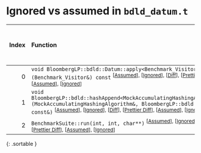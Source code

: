 # Ignored vs assumed in `bdld_datum.t`

<script src="../sorttable.js"></script>

|   Index | Function                                                                                                                                                                                                                                                                                                                                |   Difference in number of lines |   Function size difference in bytes | Number of lines in assumed build   | Number of bytes in assumed build   | Number of lines in ignored build   | Number of bytes in ignored build   |
|--------:|:----------------------------------------------------------------------------------------------------------------------------------------------------------------------------------------------------------------------------------------------------------------------------------------------------------------------------------------|--------------------------------:|------------------------------------:|:-----------------------------------|:-----------------------------------|:-----------------------------------|:-----------------------------------|
|       0 | `void BloombergLP::bdld::Datum::apply<Benchmark_Visitor>(Benchmark_Visitor&) const` <sup>\[[Assumed](0-assume)\], \[[Ignored](0-none)\], \[[Diff](0.diff.html)\], \[[Prettier Diff](0-diff.html)\], \[[Assumed](0-assume-decompiled.txt)\], \[[Ignored](0-none-decompiled.txt)\]                                                        |                              -1 |                                   0 | 135                                | 592                                | 136                                | 592                                |
|       1 | `void BloombergLP::bdld::hashAppend<MockAccumulatingHashingAlgorithm>(MockAccumulatingHashingAlgorithm&, BloombergLP::bdld::Datum const&)` <sup>\[[Assumed](1-assume)\], \[[Ignored](1-none)\], \[[Diff](1.diff.html)\], \[[Prettier Diff](1-diff.html)\], \[[Assumed](1-assume-decompiled.txt)\], \[[Ignored](1-none-decompiled.txt)\] |                             -29 |                                -112 | 382                                | 1,680                              | 411                                | 1,792                              |
|       2 | `BenchmarkSuite::run(int, int, char**)` <sup>\[[Assumed](2-assume)\], \[[Ignored](2-none)\], \[[Diff](2.diff.html)\], \[[Prettier Diff](2-diff.html)\], \[[Assumed](2-assume-decompiled.txt)\], \[[Ignored](2-none-decompiled.txt)\]                                                                                                    |                             -40 |                                -160 | 6,778                              | 34,208                             | 6,818                              | 34,368                             |
{: .sortable }
